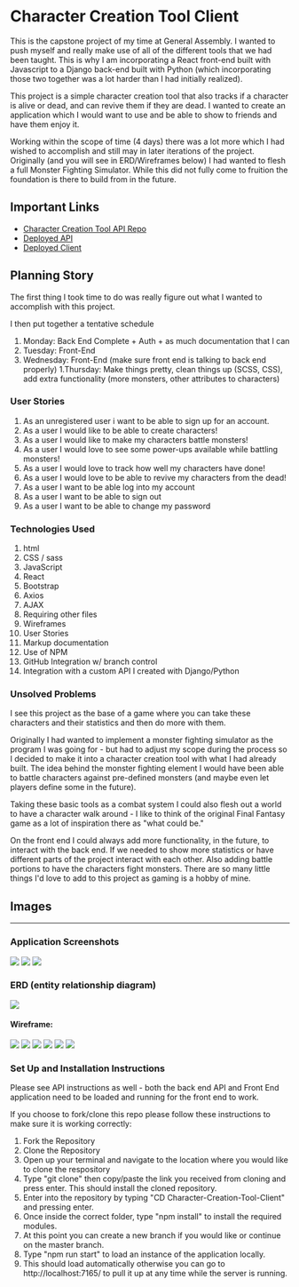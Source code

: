 # Character Creation Tool Client

This is the capstone project of my time at General Assembly. I wanted to push myself and really make use of all of the different tools that we had been taught. This is why I am incorporating a React front-end built with Javascript to a Django back-end built with Python (which incorporating those two together was a lot harder than I had initially realized).

This project is a simple character creation tool that also tracks if a character is alive or dead, and can revive them if they are dead. I wanted to create an application which I would want to use and be able to show to friends and have them enjoy it.

Working within the scope of time (4 days) there was a lot more which I had wished to accomplish and still may in later iterations of the project. Originally (and you will see in ERD/Wireframes below) I had wanted to flesh a full Monster Fighting Simulator. While this did not fully come to fruition the foundation is there to build from in the future.

## Important Links

- [Character Creation Tool API Repo](https://github.com/brinecr/Character-Creation-Tool-API)
- [Deployed API](https://character-creation-tool.herokuapp.com/)
- [Deployed Client](https://brinecr.github.io/Character-Creation-Tool-Client/#/)

## Planning Story

The first thing I took time to do was really figure out what I wanted to accomplish with this project.

I then put together a tentative schedule

1. Monday: Back End Complete + Auth + as much documentation that I can
1. Tuesday: Front-End
1. Wednesday: Front-End (make sure front end is talking to back end properly)
1.Thursday: Make things pretty, clean things up (SCSS, CSS), add extra functionality (more monsters, other attributes to characters)

### User Stories

1. As an unregistered user i want to be able to sign up for an account.
1. As a user I would like to be able to create characters!
1. As a user I would like to make my characters battle monsters!
1. As a user I would love to see some power-ups available while battling monsters!
1. As a user I would love to track how well my characters have done!
1. As a user I would love to be able to revive my characters from the dead!
1. As a user I want to be able log into my account
1. As a user I want to be able to sign out
1. As a user I want to be able to change my password

### Technologies Used

1. html
1. CSS / sass
1. JavaScript
1. React
1. Bootstrap
1. Axios
1. AJAX
1. Requiring other files
1. Wireframes
1. User Stories
1. Markup documentation
1. Use of NPM
1. GitHub Integration w/ branch control
1. Integration with a custom API I created with Django/Python

### Unsolved Problems

I see this project as the base of a game where you can take these characters and their statistics and then do more with them.

Originally I had wanted to implement a monster fighting simulator as the program I was going for - but had to adjust my scope during the process so I decided to make it into a character creation tool with what I had already built. The idea behind the monster fighting element I would have been able to battle characters against pre-defined monsters (and maybe even let players define some in the future).

Taking these basic tools as a combat system I could also flesh out a world to have a character walk around - I like to think of the original Final Fantasy game as a lot of inspiration there as "what could be."

On the front end I could always add more functionality, in the future, to interact with the back end. If we needed to show more statistics or have different parts of the project interact with each other. Also adding battle portions to have the characters fight monsters. There are so many little things I'd love to add to this project as gaming is a hobby of mine.

## Images

---
### Application Screenshots

![](public/appscreenshot.png)
![](public/charactercreate.png)
![](public/monsters.png)

### ERD (entity relationship diagram)

![](public/Monster_Fighter_Simulator_ERD.jpg)

#### Wireframe:
![](public/mfs-landing-page.png)
![](public/mfs-signed-in-page.png)
![](public/mfs-create-character.png)
![](public/mfs-pick-a-character.png)
![](public/mfs-character-graveyard.png)
![](public/mfs-battle.png)

### Set Up and Installation Instructions

Please see API instructions as well - both the back end API and Front End application need to be loaded and running for the front end to work.

If you choose to fork/clone this repo please follow these instructions to make sure it is working correctly:
1. Fork the Repository
2. Clone the Repository
3. Open up your terminal and navigate to the location where you would like to clone the respository
4. Type "git clone" then copy/paste the link you received from cloning and press enter. This should install the cloned repository.
5. Enter into the repository by typing "CD Character-Creation-Tool-Client" and pressing enter.
6. Once inside the correct folder, type "npm install" to install the required modules.
7. At this point you can create a new branch if you would like or continue on the master branch.
8. Type "npm run start" to load an instance of the application locally.
9. This should load automatically otherwise you can go to http://localhost:7165/ to pull it up at any time while the server is running.
